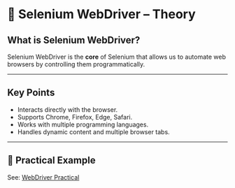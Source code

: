 # 🚗 Selenium WebDriver – Theory

## What is Selenium WebDriver?
Selenium WebDriver is the **core** of Selenium that allows us to automate web browsers by controlling them programmatically.

---

## Key Points
- Interacts directly with the browser.
- Supports Chrome, Firefox, Edge, Safari.
- Works with multiple programming languages.
- Handles dynamic content and multiple browser tabs.

---

## 📄 Practical Example
See: [WebDriver Practical](./webdriver_practical.java)

